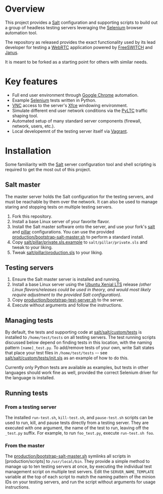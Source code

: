 # Overview

This project provides a [Salt](https://docs.saltstack.com) configuration and
supporting scripts to build out a group of headless testing servers leveraging
the [Selenium](http://www.seleniumhq.org) browser automation tool.

The repository as released provides the exact functionality used by its lead
developer for testing a [WebRTC](https://webrtc.org) application powered by
[FreeSWITCH](https://freeswitch.org) and
[Janus](https://janus.conf.meetecho.com).

It is meant to be forked as a starting point for others with similar needs.

# Key features

 * Full end user environment through [Google Chrome](https://www.google.com/chrome) automation.
 * Example [Selenium](http://www.seleniumhq.org) tests written in Python.
 * [VNC](https://en.wikipedia.org/wiki/Virtual_Network_Computing) access to the server's [Xfce](https://xfce.org) windowing environment.
 * Simulate different end user network conditions via the [PyLTC](https://github.com/yassen-itlabs/py-linux-traffic-control) traffic shaping tool.
 * Automated setup of many standard server components (firewall, network, users, etc.).
 * Local developemnt of the testing server itself via [Vagrant](https://www.vagrantup.com).

# Installation

Some familiarity with the [Salt](https://docs.saltstack.com) server
configuration tool and shell scripting is required to get the most out of this
project.

## Salt master

The master server holds the Salt configuration for the testing servers, and
must be reachable by them over the network. It can also be used to manage
staring and stopping tests on multiple testing servers.

1. Fork this repository.
1. Install a base Linux server of your favorite flavor.
1. Install the Salt master software onto the server, and use your fork's [salt](salt/salt) and [pillar](salt/pillar) configurations. You can use the provided [production/bootstrap-salt-master.sh](production/bootstrap-salt-master.sh) to perform a standard install.
1. Copy [salt/pillar/private.sls.example](salt/pillar/private.sls.example) to `salt/pillar/private.sls` and tweak to your liking.
1. Tweak [salt/pillar/production.sls](salt/pillar/production.sls) to your liking.

## Testing servers

1. Ensure the Salt master server is installed and running.
1. Install a base Linux server using the [Ubuntu Xenial LTS](http://releases.ubuntu.com/16.04) release *(other Linux flavors/releases could be used in theory, and would most likely require adjustment to the provided Salt configuration)*.
1. Copy [production/bootstrap-test-server.sh](production/bootstrap-test-server.sh) to the server.
1. Execute without arguments and follow the instructions.


## Managing tests

By default, the tests and supporting code at [salt/salt/custom/tests](salt/salt/custom/tests) is installed to `/home/test/tests` on all testing servers. The test running scripts discussed below depend on finding tests in this location, with the naming pattern `[name]_test.py`. To add/remove tests of your own, write Salt states that place your test files in `/home/test/tests` -- see [salt/salt/custom/tests/init.sls](salt/salt/custom/tests/init.sls) as an example of how to do this.

Currently only Python tests are available as examples, but tests in other languages should work fine as well, provided the correct Selenium driver for the language is installed.

## Running tests

### From a testing server

The installed `run-test.sh`, `kill-test.sh`, and `pause-test.sh` scripts can be used to run, kill, and pause tests directly from a testing server. They are executed with one argument, the name of the test to run, leaving off the `_test.py` suffix. For example, to run `foo_test.py`, execute `run-test.sh foo`.

### From the master

The [production/bootstrap-salt-master.sh](production/bootstrap-salt-master.sh) symlinks all scripts in [production/scripts] to `/usr/local/bin`. They provide a simple method to manage up to ten testing servers at once, by executing the individual test management script on multiple test servers. Edit the `SERVER_NAME_TEMPLATE` variable at the top of each script to match the naming pattern of the minion IDs on your testing servers, and run the script without arguments for usage instructions.
